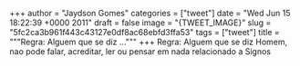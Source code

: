 
+++
author = "Jaydson Gomes"
categories = ["tweet"]
date = "Wed Jun 15 18:22:39 +0000 2011"
draft = false
image = "{TWEET_IMAGE}"
slug = "5fc2ca3b961f443c43127e0df8ac68ebfd3ffa53"
tags = ["tweet"]
title = """Regra: Alguem que se diz ..."""
+++
Regra: Alguem que se diz Homem, nao pode falar, acreditar, ler ou pensar em nada relacionado a Signos
